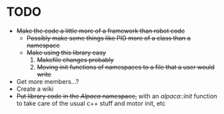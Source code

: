 # TODO
  * ~~Make the code a little more of a framework than robot code~~
    * ~~Possibly make some things like PID more of a class than a namespace~~
    * ~~Make using this library easy~~
      1. ~~Makefile changes probably~~
      2. ~~Moving init functions of namespaces to a file that a user would write~~
  * Get more members...?
  * Create a wiki
  * ~~Put library code in the *Alpaca* namespace,~~ with an *alpaca::init* function to take care of the usual c++ stuff and motor init, etc
